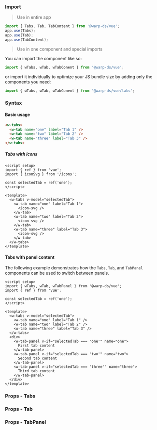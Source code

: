 ### Import

> Use in entire app

```js
import { Tabs, Tab, TabContent } from '@warp-ds/vue';
app.use(Tabs);
app.use(Tab);
app.use(TabContent);
```

> Use in one component and special imports

You can import the component like so:
```js
import { wTabs, wTab, wTabConent } from '@warp-ds/vue';
```

or import it individually to optimize your JS bundle size by adding only the components you need:
```js
import { wTabs, wTab, wTabConent } from '@warp-ds/vue/tabs';

```

### Syntax

#### Basic usage
```html
<w-tabs>
  <w-tab name="one" label="Tab 1" />
  <w-tab name="two" label="Tab 2" />
  <w-tab name="three" label="Tab 3" />
</w-tabs>
```

##### Tabs with icons
```vue
<script setup>
import { ref } from 'vue';
import { iconSvg } from '/icons';

const selectedTab = ref('one');
</script>

<template>
  <w-tabs v-model="selectedTab">
    <w-tab name="one" label="Tab 1">
      <icon-svg />
    </w-tab>
    <w-tab name="two" label="Tab 2">
      <icon-svg />
    </w-tab>
    <w-tab name="three" label="Tab 3">
      <icon-svg />
    </w-tab>
  </w-tabs>
</template>
```

#### Tabs with panel content
The following example demonstrates how the `Tabs`, `Tab`, and `TabPanel` components can be used to switch between panels.

```vue
<script setup>
import { wTabs, wTab, wTabPanel } from '@warp-ds/vue';
import { ref } from 'vue';

const selectedTab = ref('one');
</script>

<template>
  <w-tabs v-model="selectedTab">
    <w-tab name="one" label="Tab 1" />
    <w-tab name="two" label="Tab 2" />
    <w-tab name="three" label="Tab 3" />
  </w-tabs>
  <div>
    <w-tab-panel v-if="selectedTab === 'one'" name="one">
      First tab content
    </w-tab-panel>
    <w-tab-panel v-if="selectedTab === 'two'" name="two">
      Second tab content
    </w-tab-panel>
    <w-tab-panel v-if="selectedTab === 'three'" name="three">
      Third tab content
    </w-tab-panel>
  </div>
</template>
```

### Props - Tabs
<api-table type="vue" component="Tabs" />

### Props - Tab
<api-table type="vue" component="Tab" />

### Props - TabPanel
<api-table type="vue" component="TabPanel" />
